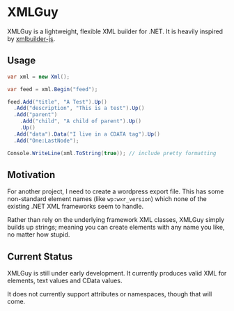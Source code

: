 # XMLGuy

XMLGuy is a lightweight, flexible XML builder for .NET. It is heavily inspired by [xmlbuilder-js](https://github.com/oozcitak/xmlbuilder-js).

## Usage
``` csharp
var xml = new Xml();

var feed = xml.Begin("feed");

feed.Add("title", "A Test").Up()
  .Add("description", "This is a test").Up()
  .Add("parent")
  	.Add("child", "A child of parent").Up()
  	.Up()
  .Add("data").Data("I live in a CDATA tag").Up()
  .Add("One:LastNode");

Console.WriteLine(xml.ToString(true)); // include pretty formatting
```

## Motivation
For another project, I need to create a wordpress export file. This has some non-standard element names (like `wp:wxr_version`) which none of the existing .NET XML frameworks seem to handle. 

Rather than rely on the underlying framework XML classes, XMLGuy simply builds up strings; meaning you can create elements with any name you like, no matter how stupid.

## Current Status
XMLGuy is still under early development. It currently produces valid XML for elements, text values and CData values.

It does not currently support attributes or namespaces, though that will come.
